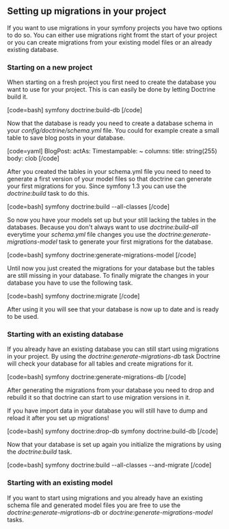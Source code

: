 ## Setting up migrations in your project

If you want to use migrations in your symfony projects you have two options to do so. You can either use migrations right fromt the start of your project or you can create migrations from your existing model files or an already existing database.


### Starting on a new project

When starting on a fresh project you first need to create the database you want to use for your project. This is can easily be done by letting Doctrine build it.

[code=bash]
symfony doctrine:build-db
[/code]

Now that the database is ready you need to create a database schema in your *config/doctrine/schema.yml* file. You could for example create a small table to save blog posts in your database.

[code=yaml]
BlogPost:
  actAs:
    Timestampable: ~
  columns:
    title: string(255)
    body: clob
[/code]

After you created the tables in your schema.yml file you need to need to generate a first version of your model files so that doctrine can generate your first migrations for you. Since symfony 1.3 you can use the *doctrine:build* task to do this.

[code=bash]
symfony doctrine:build --all-classes
[/code]

So now you have your models set up but your still lacking the tables in the databases. Because you don't always want to use *doctrine:build-all* everytime your *schema.yml* file changes you use the *doctrine:generate-migrations-model* task to generate your first migrations for the database.

[code=bash]
symfony doctrine:generate-migrations-model
[/code]

Until now you just created the migrations for your database but the tables are still missing in your database. To finally migrate the changes in your database you have to use the following task.

[code=bash]
symfony doctrine:migrate
[/code]

After using it you will see that your database is now up to date and is ready to be used.


### Starting with an existing database

If you already have an existing database you can still start using migrations in your project. By using the *doctrine:generate-migrations-db* task Doctrine will check your database for all tables and create migrations for it.

[code=bash]
symfony doctrine:generate-migrations-db
[/code]

After generating the migrations from your database you need to drop and rebuild it so that doctrine can start to use migration versions in it.

If you have import data in your database you will still have to dump and reload it after you set up migrations!

[code=bash]
symfony doctrine:drop-db
symfony doctrine:build-db
[/code]

Now that your database is set up again you initialize the migrations by using the *doctrine:build* task.

[code=bash]
symfony doctrine:build --all-classes --and-migrate
[/code]


### Starting with an existing model

If you want to start using migrations and you already have an existing schema file and generated model files you are free to use the *doctrine:generate-migrations-db* or *doctrine:generate-migrations-model* tasks.